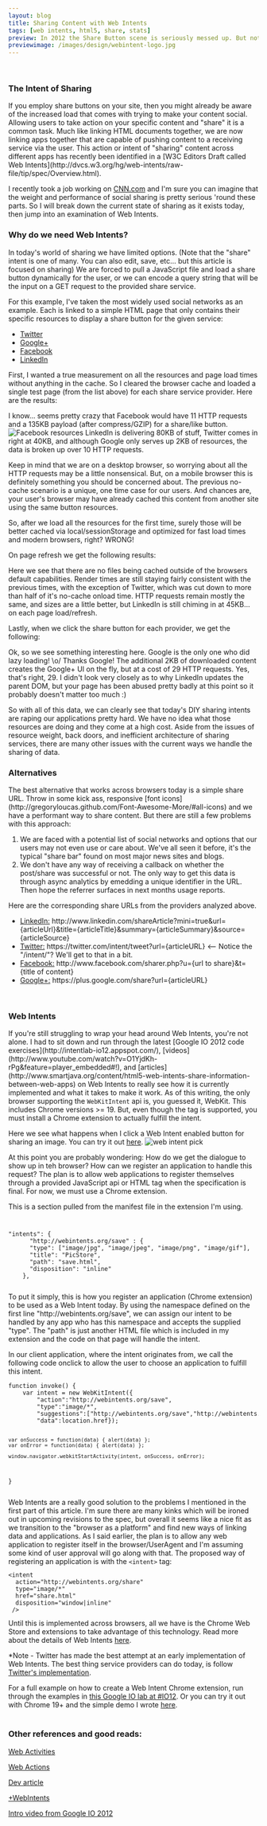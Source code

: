 ```yaml
---
layout: blog
title: Sharing Content with Web Intents
tags: [web intents, html5, share, stats]
preview: In 2012 the Share Button scene is seriously messed up. But not to worry, Web Intents is on the rise. This article gives you need-to-know info about the current state of Web Intents and how to use them today.
previewimage: /images/design/webintent-logo.jpg
---
```

<script src="http://ajax.googleapis.com/ajax/libs/jquery/1.7.2/jquery.min.js" type="text/javascript"></script>
<script src="http://code.highcharts.com/highcharts.js"></script>
<script src="http://code.highcharts.com/modules/exporting.js"></script>

<script type="text/javascript">
$(function () {
    var chart;
    $(document).ready(function() {
        chart = new Highcharts.Chart({
            chart: {
                renderTo: 'container',
                zoomType: 'xy'
            },
            title: {
                text: 'No Cache - onload'
            },
            subtitle: {
                text: ''
            },
            xAxis: [{
                categories: ['LinkedIn','Facebook','Google','Twitter']
            }],
            yAxis: [{ // Primary yAxis
                labels: {
                    formatter: function() {
                        return this.value +'KB';
                    },
                    style: {
                        color: '#89A54E'
                    }
                },
                title: {
                    text: 'Size',
                    style: {
                        color: '#89A54E'
                    }
                },
                opposite: true

            }, { // Secondary yAxis
                gridLineWidth: 0,
                title: {
                    text: 'Time',
                    style: {
                        color: '#4572A7'
                    }
                },
                labels: {
                    formatter: function() {
                        return this.value +' ms';
                    },
                    style: {
                        color: '#4572A7'
                    }
                }

            }, { // Tertiary yAxis
                gridLineWidth: 0,
                title: {
                    text: 'HTTP Requests',
                    style: {
                        color: '#AA4643'
                    }
                },
                labels: {
                    formatter: function() {
                        return this.value +'';
                    },
                    style: {
                        color: '#AA4643'
                    }
                },
                opposite: true
            }],
            tooltip: {
                formatter: function() {
                    var unit = {
                        'Size': 'KB',
                        'Time': 'ms',
                        'Requests': 'HTTP requests'
                    }[this.series.name];

                    return ''+
                        this.x +': '+ this.y +' '+ unit;
                }
            },
            legend: {
                layout: 'vertical',
                align: 'left',
                x: 80,
                verticalAlign: 'top',
                y: 40,
                floating: true,
                backgroundColor: '#FFFFFF'
            },
            series: [{
                name: 'Time',
                color: '#4572A7',
                type: 'column',
                yAxis: 1,
                data: [404,1080,600,699]

            }, {
                name: 'Requests',
                type: 'spline',
                color: '#AA4643',
                yAxis: 2,
                data: [6,11,10,7],
                marker: {
                    enabled: false
                },
                dashStyle: 'shortdot'

            }, {
                name: 'Size',
                color: '#89A54E',
                type: 'spline',
                data: [80.92,135.33,2.38,38.7]
            }]
        });
    });
});

$(function () {
    var chart;
    $(document).ready(function() {
        chart = new Highcharts.Chart({
            chart: {
                renderTo: 'container2',
                zoomType: 'xy'
            },
            title: {
                text: 'Cached - onload/refresh'
            },
            subtitle: {
                text: ''
            },
            xAxis: [{
                categories: ['LinkedIn','Facebook','Google','Twitter']
            }],
            yAxis: [{ // Primary yAxis
                labels: {
                    formatter: function() {
                        return this.value +'KB';
                    },
                    style: {
                        color: '#89A54E'
                    }
                },
                title: {
                    text: 'Size',
                    style: {
                        color: '#89A54E'
                    }
                },
                opposite: true

            }, { // Secondary yAxis
                gridLineWidth: 0,
                title: {
                    text: 'Time',
                    style: {
                        color: '#4572A7'
                    }
                },
                labels: {
                    formatter: function() {
                        return this.value +' ms';
                    },
                    style: {
                        color: '#4572A7'
                    }
                }

            }, { // Tertiary yAxis
                gridLineWidth: 0,
                title: {
                    text: 'HTTP Requests',
                    style: {
                        color: '#AA4643'
                    }
                },
                labels: {
                    formatter: function() {
                        return this.value +'';
                    },
                    style: {
                        color: '#AA4643'
                    }
                },
                opposite: true
            }],
            tooltip: {
                formatter: function() {
                    var unit = {
                        'Size': 'KB',
                        'Time': 'ms',
                        'Requests': 'HTTP requests'
                    }[this.series.name];

                    return ''+
                        this.x +': '+ this.y +' '+ unit;
                }
            },
            legend: {
                layout: 'vertical',
                align: 'left',
                x: 80,
                verticalAlign: 'top',
                y: 40,
                floating: true,
                backgroundColor: '#FFFFFF'
            },
            series: [{
                name: 'Time',
                color: '#4572A7',
                type: 'column',
                yAxis: 1,
                data: [367,824,464,265]

            }, {
                name: 'Requests',
                type: 'spline',
                color: '#AA4643',
                yAxis: 2,
                data: [6,11,9,6],
                marker: {
                    enabled: false
                },
                dashStyle: 'shortdot'

            }, {
                name: 'Size',
                color: '#89A54E',
                type: 'spline',
                data: [45.11,9.29,0.915,1.53]
            }]
        });
    });
});

$(function () {
    var chart;
    $(document).ready(function() {
        chart = new Highcharts.Chart({
            chart: {
                renderTo: 'container3',
                zoomType: 'xy'
            },
            title: {
                text: 'After Click - Parent DOM updates'
            },
            subtitle: {
                text: ''
            },
            xAxis: [{
                categories: ['LinkedIn','Google','Twitter','Facebook']
            }],
            yAxis: [{ // Primary yAxis
                labels: {
                    formatter: function() {
                        return this.value +'KB';
                    },
                    style: {
                        color: '#89A54E'
                    }
                },
                title: {
                    text: 'Size',
                    style: {
                        color: '#89A54E'
                    }
                },
                opposite: true

            }, { // Secondary yAxis
                gridLineWidth: 0,
                title: {
                    text: 'Time',
                    style: {
                        color: '#4572A7'
                    }
                },
                labels: {
                    formatter: function() {
                        return this.value +' ms';
                    },
                    style: {
                        color: '#4572A7'
                    }
                }

            }, { // Tertiary yAxis
                gridLineWidth: 0,
                title: {
                    text: 'HTTP Requests',
                    style: {
                        color: '#AA4643'
                    }
                },
                labels: {
                    formatter: function() {
                        return this.value +'';
                    },
                    style: {
                        color: '#AA4643'
                    }
                },
                opposite: true
            }],
            tooltip: {
                formatter: function() {
                    var unit = {
                        'Size': 'KB',
                        'Time': 'ms',
                        'Requests': 'HTTP requests'
                    }[this.series.name];

                    return ''+
                        this.x +': '+ this.y +' '+ unit;
                }
            },
            legend: {
                layout: 'vertical',
                align: 'left',
                x: 400,
                verticalAlign: 'top',
                y: 40,
                floating: true,
                backgroundColor: '#FFFFFF'
            },
            series: [{
                name: 'Time',
                color: '#4572A7',
                type: 'column',
                yAxis: 1,
                data: [204,1910]

            }, {
                name: 'Requests',
                type: 'spline',
                color: '#AA4643',
                yAxis: 2,
                data: [2,29,0,0],
                marker: {
                    enabled: false
                },
                dashStyle: 'shortdot'

            }, {
                name: 'Size',
                color: '#89A54E',
                type: 'spline',
                data: [23.57,1.99,0,0]
            }]
        });
    });
})//;?////?</script>
<br/>
<h3>The Intent of Sharing</h3>
If you employ share buttons on your site, then you might already be aware of the increased load that comes with trying
to make your content social. Allowing users to take action on your specific content and "share" it is a common task.
Much like linking HTML documents together, we are now linking apps together that are capable of
 pushing content to a receiving service via the user. This action or intent of "sharing" content across different apps
 has recently been identified in a [W3C Editors Draft called Web Intents](http://dvcs.w3.org/hg/web-intents/raw-file/tip/spec/Overview.html).

I recently took a job working on [CNN.com](http://cnn.com) and I'm sure you can imagine that the weight and performance of social sharing is pretty serious 'round these parts.
So I will break down the current state of sharing as it exists today, then jump into an examination of Web Intents.
<br/>
<h3>Why do we need Web Intents? </h3>
In today's world of sharing we have limited options.
(Note that the "share" intent is one of many. You can also edit, save, etc... but this article is focused on sharing)
We are forced to pull a JavaScript file and load a share button dynamically for the user, or we can encode a query string that will
be the input on a GET request to the provided share service.

For this example, I've taken the most widely used social networks as an example. Each is linked to a simple HTML page that only contains
their specific resources to display a share button for the given service:
<ul>
<li><a href="/examples/shares/twitter/">Twitter</a></li>
<li><a href="/examples/shares/google/">Google+</a></li>
<li><a href="/examples/shares/fb/">Facebook</a></li>
<li><a href="/examples/shares/linkedin/">LinkedIn</a></li>
</ul>

First, I wanted a true measurement on all the resources and page load times without anything in the cache.
So I cleared the browser cache and loaded a single test page (from the list above) for each share service provider. Here are the results:
<div id="container" class="max-width-100"></div>
I know... seems pretty crazy that Facebook would have 11 HTTP requests and a 135KB payload (after compress/GZIP) for a share/like button.
<img src="/images/design/share-buttons/facebook.PNG" alt="Facebook resources" class="max-width-100 margin10">
LinkedIn is delivering 80KB of stuff, Twitter comes in right at 40KB, and although Google only serves up 2KB of resources, the data is broken up over 10 HTTP requests.

Keep in mind that we are on a desktop browser, so worrying about all the HTTP requests may be a little nonsensical. But, on a mobile
browser this is definitely something you should be concerned about.
The previous no-cache scenario is a unique, one time case for our users. And chances are, your user's browser may have already
cached this content from another site using the same button resources.

So, after we load all the resources for the first time, surely those will be better cached via local/sessionStorage and
optimized for fast load times and modern browsers, right? WRONG!

On page refresh we get the following results:
<div id="container2" class="max-width-100"></div>
Here we see that there are no files being cached outside of the browsers default capabilities. Render times are still staying fairly consistent with the previous times, with the exception of Twitter, which
was cut down to more than half of it's no-cache onload time.
HTTP requests remain mostly the same, and sizes are a little better, but LinkedIn is still chiming in at 45KB... on each page load/refresh.

Lastly, when we click the share button for each provider, we get the following:
<div id="container3" class="max-width-100"></div>
Ok, so we see something interesting here. Google is the only one who did lazy loading! \o/ Thanks Google! The additional 2KB
of downloaded content creates the Google+ UI on the fly, but at a cost of 29 HTTP requests. Yes, that's right, 29.
I didn't look very closely as to why LinkedIn updates the parent DOM, but your page has been abused pretty badly at
this point so it probably doesn't matter too much :)

So with all of this data, we can clearly see that today's DIY sharing intents are raping our applications pretty hard. We have no idea what
those resources are doing and they come at a high cost. Aside from the issues of resource weight, back doors, and inefficient architecture of sharing services, there are many other issues
 with the current ways we handle the sharing of data.
<br/>
<h3>Alternatives</h3>
The best alternative that works across browsers today is a simple share URL. Throw in some kick ass, responsive [font icons](http://gregoryloucas.github.com/Font-Awesome-More/#all-icons)
 and we have a performant way to share content. But there are still a few problems with this approach:
<ol>
<li>We are faced with a potential list of
social networks and options that our users may not even use or care about. We've all seen it before, it's the typical "share bar" found on most major
news sites and blogs.</li>
<li>We don't have any way of receiving a callback on whether the post/share was successful or not. The only way to get this data is through async analytics
by emedding a unique identifier in the URL. Then hope the referrer surfaces in next months usage reports.</li>
</ol>
Here are the corresponding share URLs from the providers analyzed above.
<ul>
<li><a href="https://developer.linkedin.com/documents/share-linkedin">LinkedIn:</a> http://www.linkedin.com/shareArticle?mini=true&url={articleUrl}&title={articleTitle}&summary={articleSummary}&source={articleSource}</li>
<li><a href="https://dev.twitter.com/docs/intents">Twitter:</a> https://twitter.com/intent/tweet?url={articleURL} <-- Notice the "/intent/"? We'll get to that in a bit.</li>
<li><a href="https://dev.twitter.com/docs/intents">Facebook:</a> http://www.facebook.com/sharer.php?u={url to share}&t={title of content}</li>
<li><a href="https://dev.twitter.com/docs/intents">Google+:</a> https://plus.google.com/share?url={articleURL}</li>
</ul>
<br/>
<h3>Web Intents</h3>
If you're still struggling to wrap your head around Web Intents, you're not alone. I had to sit down and run through the latest [Google IO 2012 code exercises](http://intentlab-io12.appspot.com/), [videos](http://www.youtube.com/watch?v=O1YjdKh-rPg&feature=player_embedded#!), and [articles](http://www.smartjava.org/content/html5-web-intents-share-information-between-web-apps) on Web Intents to really see how it is currently implemented and what it takes to make it work. As of this writing, the only
browser supporting the <code>WebKitIntent</code> api is, you guessed it, WebKit. This includes Chrome versions >= 19. But, even though the tag is supported, you must install
a Chrome extension to actually fulfill the intent.

Here we see what happens when I click a Web Intent enabled button for sharing an image. You can try it out [here](/examples/shares/intent/).
<img src="/images/design/webintent-pick.PNG" alt="web intent pick" class="max-width-100 margin10">

At this point you are probably wondering: How do we get the dialogue to show up in teh browser? How can we register an application to handle this request?
The plan is to allow web applications to register themselves through a provided JavaScript api or HTML tag when the specification is
final. For now, we must use a Chrome extension.

This is a section pulled from the manifest file in the extension I'm using.
<div class="full-width clear">
<code>
<pre>
"intents": {
      "http://webintents.org/save" : {
      "type": ["image/jpg", "image/jpeg", "image/png", "image/gif"],
      "title": "PicStore",
      "path": "save.html",
      "disposition": "inline"
    },
</pre>
</code>
</div>
To put it simply, this is how you register an application (Chrome extension) to be used as a Web Intent today. By using the namespace
defined on the first line "http://webintents.org/save", we can assign our intent to be handled by any app who has this namespace and accepts the supplied "type".
The "path" is just another HTML file which is included in my extension and the code on that page will handle the intent.

In our client application, where the intent originates from, we call the following code onclick to allow the user to choose an application
to fulfill this intent.
<div class="full-width clear">
<code><pre>
function invoke() {
    var intent = new WebKitIntent({
        "action":"http://webintents.org/save",
        "type":"image/*",
        "suggestions":["http://webintents.org/save","http://webintents.org/pick"],
        "data":location.href});

    var onSuccess = function(data) { alert(data) };
    var onError = function(data) { alert(data) };

    window.navigator.webkitStartActivity(intent, onSuccess, onError);
}
</pre></code>
</div>
Web Intents are a really good solution to the problems I mentioned in the first part of this article. I'm sure there are many kinks
which will be ironed out in upcoming revisions to the spec, but overall it seems like a nice fit as we transition to the "browser as a platform"
and find new ways of linking data and applications.
As I said earlier, the plan is to allow any web application to register itself in the browser/UserAgent and I'm assuming some kind of user approval will go along with that.
The proposed way of registering an application is with the <code>&lt;intent&gt;</code> tag:
<code><pre>
&lt;intent
  action="http://webintents.org/share"
  type="image/*"
  href="share.html"
  disposition="window|inline"
 /&gt;
</pre></code>
Until this is implemented across browsers, all we have is the Chrome Web Store and extensions to take advantage of this technology.
Read more about the details of Web Intents <a href="http://webintents.org">here</a>.

*Note - Twitter has made the best attempt at an early implementation of Web Intents. The best thing service providers can do today, is follow [Twitter's implementation](https://dev.twitter.com/docs/intents).

For a full example on how to create a Web Intent Chrome extension, run through the examples in <a href="http://intentlab-io12.appspot.com/">this Google IO lab at #IO12</a>.
Or you can try it out with Chrome 19+ and the simple demo I wrote [here](/examples/shares/intent/).
<br/>
<br/>
<h3>Other references and good reads:</h3>
<a href="http://benlog.com/articles/2012/02/09/a-simpler-webbier-approach-to-web-intents-or-activities/">Web Activities</a>

<a href="http://tantek.com/2011/220/b1/web-actions-a-new-building-block">Web Actions</a>

<a href="http://www.smartjava.org/content/html5-web-intents-share-information-between-web-apps">Dev article</a>

<a href="https://plus.google.com/116171619992010691739/posts">+WebIntents</a>

<a href="http://www.youtube.com/watch?v=O1YjdKh-rPg&feature=player_embedded#!">Intro video from Google IO 2012</a>
<br/>
<br/>